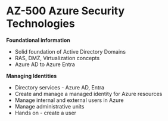 # AZ-500 Azure Security Technologies

**Foundational information**
- Solid foundation of Active Directory Domains
- RAS, DMZ, Virtualization concepts
- Azure AD to Azure Entra

**Managing Identities**
- Directory services - Azure AD, Entra
- Create and manage a managed identity for Azure resources
- Manage internal and external users in Azure
- Manage administrative units
- Hands on - create a user

